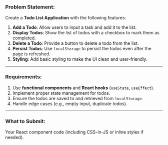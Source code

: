 ### **Problem Statement:**
Create a **Todo List Application** with the following features:
1. **Add a Todo**: Allow users to input a task and add it to the list.
2. **Display Todos**: Show the list of todos with a checkbox to mark them as completed.
3. **Delete a Todo**: Provide a button to delete a todo from the list.
4. **Persist Todos**: Use `localStorage` to persist the todos even after the page is refreshed.
5. **Styling**: Add basic styling to make the UI clean and user-friendly.

---

### **Requirements:**
1. Use **functional components** and **React hooks** (`useState`, `useEffect`).
2. Implement proper state management for todos.
3. Ensure the todos are saved to and retrieved from `localStorage`.
4. Handle edge cases (e.g., empty input, duplicate todos).

---

### **What to Submit:**
Your React component code (including CSS-in-JS or inline styles if needed).
